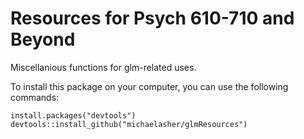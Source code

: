 # Resources for Psych 610-710 and Beyond

Miscellanious functions for glm-related uses.

To install this package on your computer, you can use the following commands:

```
install.packages("devtools")
devtools::install_github("michaelasher/glmResources")
```
